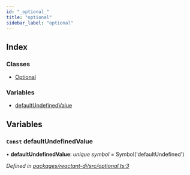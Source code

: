 ```yaml
---
id: "_optional_"
title: "optional"
sidebar_label: "optional"
---
```


## Index

### Classes

* [Optional](../classes/_optional_.optional.md)

### Variables

* [defaultUndefinedValue](_optional_.md#const-defaultundefinedvalue)

## Variables

### `Const` defaultUndefinedValue

• **defaultUndefinedValue**: *unique symbol* = Symbol('defaultUndefined')

*Defined in [packages/reactant-di/src/optional.ts:3](https://github.com/unadlib/reactant/blob/d9c42d1/packages/reactant-di/src/optional.ts#L3)*
